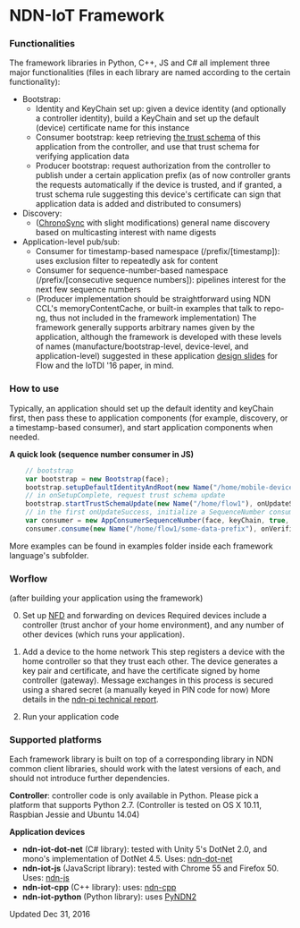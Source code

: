 NDN-IoT Framework
=====================
### Functionalities
The framework libraries in Python, C++, JS and C\# all implement three major functionalities (files in each library are named according to the certain functionality):
* Bootstrap:
  * Identity and KeyChain set up: given a device identity (and optionally a controller identity), build a KeyChain and set up the default (device) certificate name for this instance
  * Consumer bootstrap: keep retrieving [the trust schema](https://named-data.net/wp-content/uploads/2015/11/schematizing_trust_ndn.pdf) of this application from the controller, and use that trust schema for verifying application data
  * Producer bootstrap: request authorization from the controller to publish under a certain application prefix (as of now controller grants the requests automatically if the device is trusted, and if granted, a trust schema rule suggesting this device's certificate can sign that application data is added and distributed to consumers)
* Discovery:
  * ([ChronoSync](http://irl.cs.ucla.edu/~zhenkai/papers/chronosync.pdf) with slight modifications) general name discovery based on multicasting interest with name digests
* Application-level pub/sub:
  * Consumer for timestamp-based namespace (/prefix/[timestamp]): uses exclusion filter to repeatedly ask for content
  * Consumer for sequence-number-based namespace (/prefix/[consecutive sequence numbers]): pipelines interest for the next few sequence numbers
  * (Producer implementation should be straightforward using NDN CCL's memoryContentCache, or built-in examples that talk to repo-ng, thus not included in the framework implementation)
The framework generally supports arbitrary names given by the application, although the framework is developed with these levels of names (manufacture/bootstrap-level, device-level, and application-level) suggested in these application [design slides](https://github.com/remap/ndn-flow/blob/master/design/Flow-design-zhehao-rev4.pptx) for Flow and the IoTDI '16 paper, in mind.

### How to use
Typically, an application should set up the default identity and keyChain first, then pass these to application components (for example, discovery, or a timestamp-based consumer), and start application components when needed.

**A quick look (sequence number consumer in JS)**
```JavaScript
    // bootstrap
    var bootstrap = new Bootstrap(face);
    bootstrap.setupDefaultIdentityAndRoot(new Name("/home/mobile-device1"), undefined, onSetupComplete, onSetupFailed);
    // in onSetupComplete, request trust schema update
    bootstrap.startTrustSchemaUpdate(new Name("/home/flow1"), onUpdateSuccess, onUpdateFailed);
    // in the first onUpdateSuccess, initialize a SequenceNumber consumer
    var consumer = new AppConsumerSequenceNumber(face, keyChain, true, 5, -1);
    consumer.consume(new Name("/home/flow1/some-data-prefix"), onVerified, onVerifyFailed, onTimeout);
```
More examples can be found in examples folder inside each framework language's subfolder.

### Worflow
(after building your application using the framework)

0. Set up [NFD](https://github.com/named-data/nfd) and forwarding on devices
Required devices include a controller (trust anchor of your home environment), and any number of other devices (which runs your application).

1. Add a device to the home network
This step registers a device with the home controller so that they trust each other. 
The device generates a key pair and certificate, and have the certificate signed by home controller (gateway). Message exchanges in this process is secured using a shared secret (a manually keyed in PIN code for now)
More details in the [ndn-pi technical report](https://named-data.net/wp-content/uploads/2015/11/ndn-0035-1-creating_secure_integrated.pdf).

2. Run your application code

### Supported platforms
Each framework library is built on top of a corresponding library in NDN common client libraries, should work with the latest versions of each, and should not introduce further dependencies.

**Controller**: controller code is only available in Python. Please pick a platform that supports Python 2.7. (Controller is tested on OS X 10.11, Raspbian Jessie and Ubuntu 14.04)

**Application devices**
 * **ndn-iot-dot-net** (C\# library): tested with Unity 5's DotNet 2.0, and mono's implementation of DotNet 4.5. Uses: [ndn-dot-net](https://github.com/named-data/ndn-dot-net)
 * **ndn-iot-js** (JavaScript library): tested with Chrome 55 and Firefox 50. Uses: [ndn-js](https://github.com/named-data/ndn-js)
 * **ndn-iot-cpp** (C++ library): uses: [ndn-cpp](https://github.com/named-data/ndn-cpp)
 * **ndn-iot-python** (Python library): uses [PyNDN2](https://github.com/named-data/PyNDN2)



Updated Dec 31, 2016